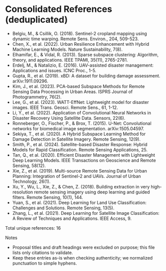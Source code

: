 # Consolidated References (deduplicated)

- Belgiu, M., & Csillik, O. (2018). Sentinel-2 cropland mapping using dynamic time warping. Remote Sens. Environ., 204, 509-523.
- Chen, X., et al. (2022). Urban Resilience Enhancement with Hybrid Machine Learning Models. Nature Sustainability, 7(8).
- Elhamifar, E., & Vidal, R. (2013). Sparse subspace clustering: Algorithm, theory, and applications. IEEE TPAMI, 35(11), 2765-2781.
- Erdelj, M., & Natalizio, E. (2016). UAV-assisted disaster management: Applications and issues. ICNC Proc., 1-5.
- Gupta, R., et al. (2019). xBD: A dataset for building damage assessment. arXiv:1911.09296.
- Kim, J., et al. (2023). PCA-based Subspace Methods for Remote Sensing Data Processing in Urban Areas. ISPRS Journal of Photogrammetry, 76(2).
- Lee, G., et al. (2023). WATT-EffNet: Lightweight model for disaster images. IEEE Trans. Geosci. Remote Sens., 61, 1-12.
- Li, Y., et al. (2022). Application of Convolutional Neural Networks in Disaster Recovery Using Satellite Data. Sensors, 22(6).
- Ronneberger, O., Fischer, P., & Brox, T. (2015). U-Net: Convolutional networks for biomedical image segmentation. arXiv:1505.04597.
- Sekiya, T., et al. (2020). A Hybrid Subspace Learning Method for Damage Detection in Satellite Imagery. Remote Sensing, 12(9).
- Smith, P., et al. (2024). Satellite-based Disaster Response: Hybrid Models for Rapid Classification. Remote Sensing Applications, 25.
- Tan, Q., et al. (2020). Efficient Disaster Management with Lightweight Deep Learning Models. IEEE Transactions on Geoscience and Remote Sensing, 58(12).
- Xie, Z., et al. (2019). Multi-source Remote Sensing Data for Urban Planning: Integration of Sentinel-2 and UAVs. Journal of Urban Technology, 26(1).
- Xu, Y., Wu, L., Xie, Z., & Chen, Z. (2018). Building extraction in very high-resolution remote sensing imagery using deep learning and guided filters. Remote Sensing, 10(1), 144.
- Yuan, S., et al. (2021). Deep Learning for Land Use Classification: Challenges and Solutions. Remote Sensing, 13(5).
- Zhang, L., et al. (2021). Deep Learning for Satellite Image Classification: A Review of Techniques and Applications. IEEE Access, 9.

Total unique references: 16

Notes
- Proposal titles and draft headings were excluded on purpose; this file lists only citations to validate.
- Keep these entries as-is when checking authenticity; we normalized punctuation to simple hyphens.
